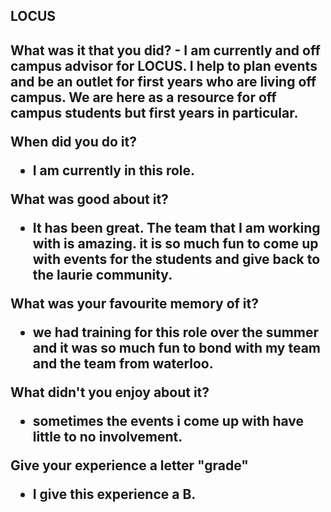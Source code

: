 <h2> LOCUS <h2/>

<p>What was it that you did?
- I am currently and off campus advisor for LOCUS. I help to plan events and be an outlet for first years who are living off campus. We are here as a resource for off campus students but first years in particular. 

When did you do it?
- I am currently in this role.

What was good about it?
- It has been great. The team that I am working with is amazing. it is so much fun to come up with events for the students and give back to the laurie community. 

What was your favourite memory of it?
- we had training for this role over the summer and it was so much fun to bond with my team and the team from waterloo.

What didn't you enjoy about it?
- sometimes the events i come up with have little to no involvement. 

Give your experience a letter "grade"
- I give this experience a B.<p/>